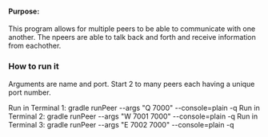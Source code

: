 #### Purpose:
This program allows for multiple peers to be able to communicate with one another. The npeers are able to talk back and forth and receive information from eachother.

### How to run it

Arguments are name and port. Start 2 to many peers each having a unique port number. 

Run in Terminal 1: gradle runPeer --args "Q 7000" --console=plain -q
Run in Terminal 2: gradle runPeer --args "W 7001 7000" --console=plain -q
Run in Terminal 3: gradle runPeer --args "E 7002 7000" --console=plain -q